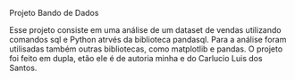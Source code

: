Projeto Bando de Dados

Esse projeto consiste em uma análise de um dataset de vendas utilizando comandos sql e Python atrvés da biblioteca pandasql. Para a análise foram utilisadas também outras bibliotecas, como matplotlib e pandas.
O projeto foi feito em dupla, etão ele é de autoria minha e do Carlucio Luis dos Santos.